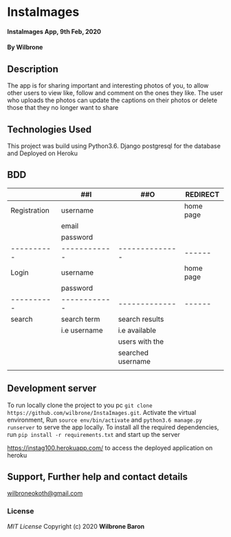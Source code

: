 # InstaImages

#### InstaImages App, 9th Feb, 2020
#### By **Wilbrone**
## Description
The app is for sharing important and interesting photos of you, to allow other users to view like, follow and comment on the ones they like. The user who uploads the photos can update the captions on their photos or delete those that they no longer want to share 

## Technologies Used
This project was build using Python3.6.
Django
postgresql for the database and
Deployed on Heroku

## BDD
<!-- when users access this app they are prompted with the login page, here they can choose to either register for an account or login, if they have an account all ready. After login or signup the user is navigated to the home page where they get to see what other users have uploaded. They also get to like and or comment on the various photos posted. They can also choose to share their photos by uploading and allowing other to vie like and comment.
The user can also update their profile. and get to upload profile pictures for their account. -->
|   	      |   ##I	     |   ##O	        |REDIRECT |
|----------	  |------------  |-------------     |------   |
|Registration |username      |   	            |home page|
|   	      |email         |   	            |         |
|             |password      |                  |         |
|----------   |------------  |--------------    |------   |
|Login        |username      |                  |home page|
|             |password      |                  |         |
|----------   |------------  |-------------     |------   |
|search       |search term   |search results    |         |
|             |i.e username  |i.e available     |         |
|             |              |users with the    |         |
|             |              |searched username |         |
|             |              |                  |         |




## Development server
To run locally clone the project to you pc `git clone https://github.com/wilbrone/InstaImages.git`. Activate the virtual environment, Run `source env/bin/activate` and `python3.6 manage.py runserver` to serve the app locally.
To install all the required dependencies, run `pip install -r requirements.txt` and start up the server 

https://instag100.herokuapp.com/ to access the deployed application on heroku

 
## Support, Further help and contact details
wilbroneokoth@gmail.com

### License
*MIT License*
Copyright (c) 2020 **Wilbrone Baron**